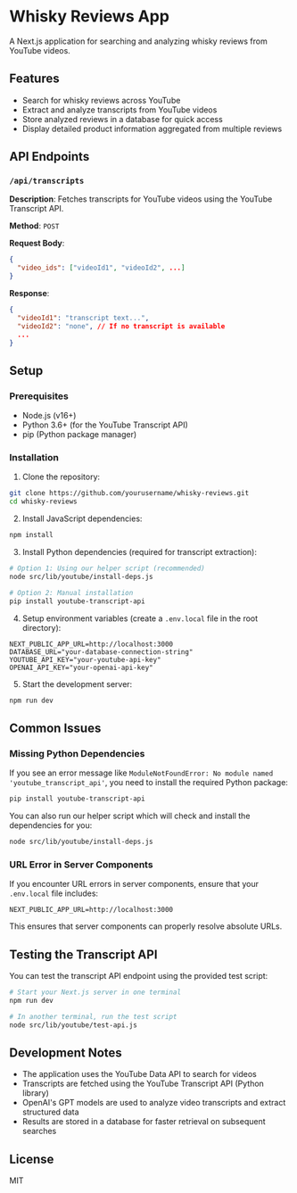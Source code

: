 # Whisky Reviews App

A Next.js application for searching and analyzing whisky reviews from YouTube videos.

## Features

- Search for whisky reviews across YouTube
- Extract and analyze transcripts from YouTube videos
- Store analyzed reviews in a database for quick access
- Display detailed product information aggregated from multiple reviews

## API Endpoints

### `/api/transcripts`

**Description**: Fetches transcripts for YouTube videos using the YouTube Transcript API.

**Method**: `POST`

**Request Body**:

```json
{
  "video_ids": ["videoId1", "videoId2", ...]
}
```

**Response**:

```json
{
  "videoId1": "transcript text...",
  "videoId2": "none", // If no transcript is available
  ...
}
```

## Setup

### Prerequisites

- Node.js (v16+)
- Python 3.6+ (for the YouTube Transcript API)
- pip (Python package manager)

### Installation

1. Clone the repository:

```bash
git clone https://github.com/yourusername/whisky-reviews.git
cd whisky-reviews
```

2. Install JavaScript dependencies:

```bash
npm install
```

3. Install Python dependencies (required for transcript extraction):

```bash
# Option 1: Using our helper script (recommended)
node src/lib/youtube/install-deps.js

# Option 2: Manual installation
pip install youtube-transcript-api
```

4. Setup environment variables (create a `.env.local` file in the root directory):

```
NEXT_PUBLIC_APP_URL=http://localhost:3000
DATABASE_URL="your-database-connection-string"
YOUTUBE_API_KEY="your-youtube-api-key"
OPENAI_API_KEY="your-openai-api-key"
```

5. Start the development server:

```bash
npm run dev
```

## Common Issues

### Missing Python Dependencies

If you see an error message like `ModuleNotFoundError: No module named 'youtube_transcript_api'`, you need to install the required Python package:

```bash
pip install youtube-transcript-api
```

You can also run our helper script which will check and install the dependencies for you:

```bash
node src/lib/youtube/install-deps.js
```

### URL Error in Server Components

If you encounter URL errors in server components, ensure that your `.env.local` file includes:

```
NEXT_PUBLIC_APP_URL=http://localhost:3000
```

This ensures that server components can properly resolve absolute URLs.

## Testing the Transcript API

You can test the transcript API endpoint using the provided test script:

```bash
# Start your Next.js server in one terminal
npm run dev

# In another terminal, run the test script
node src/lib/youtube/test-api.js
```

## Development Notes

- The application uses the YouTube Data API to search for videos
- Transcripts are fetched using the YouTube Transcript API (Python library)
- OpenAI's GPT models are used to analyze video transcripts and extract structured data
- Results are stored in a database for faster retrieval on subsequent searches

## License

MIT
